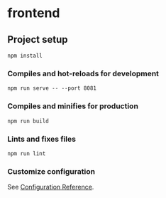 # frontend

## Project setup

```
npm install
```

### Compiles and hot-reloads for development

```
npm run serve -- --port 8081
```

### Compiles and minifies for production

```
npm run build
```

### Lints and fixes files

```
npm run lint
```

### Customize configuration

See [Configuration Reference](https://cli.vuejs.org/config/).

